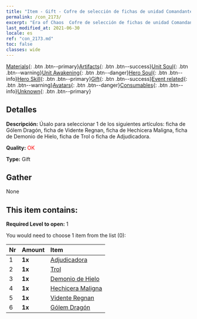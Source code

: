 ```yaml
---
title: "Item - Gift - Cofre de selección de fichas de unidad Comandante"
permalink: /con_2173/
excerpt: "Era of Chaos  Cofre de selección de fichas de unidad Comandante"
last_modified_at: 2021-06-30
locale: es
ref: "con_2173.md"
toc: false
classes: wide
---
```

 [Materials](/ItemsES/){: .btn .btn--primary}[Artifacts](/ItemsES/Artifacts/){: .btn .btn--success}[Unit Soul](/ItemsES/UnitSoul/){: .btn .btn--warning}[Unit Awakening](/ItemsES/UnitAwakening/){: .btn .btn--danger}[Hero Soul](/ItemsES/HeroSoul/){: .btn .btn--info}[Hero Skill](/ItemsES/HeroSkill/){: .btn .btn--primary}[Gift](/ItemsES/Gift/){: .btn .btn--success}[Event related](/ItemsES/Events/){: .btn .btn--warning}[Avatars](/ItemsES/Avatars/){: .btn .btn--danger}[Consumables](/ItemsES/Consumables/){: .btn .btn--info}[Unknown](/ItemsES/Unknown/){: .btn .btn--primary}

## Detalles
 **Descripción:** Úsalo para seleccionar 1 de los siguientes artículos: ficha de Gólem Dragón, ficha de Vidente Regnan, ficha de Hechicera Maligna, ficha de Demonio de Hielo, ficha de Trol o ficha de Adjudicadora.

 **Quality:** <span style="color: #FF0000">OK</span>

 **Type:** Gift

## Gather

  None

## This item contains:

 **Required Level to open:** 1

 You would need to choose 1 item from the list (0):

  | Nr | Amount |     Item    |
  |:---|:-------|:------------|
  | 1 |  **1x** | [Adjudicadora](/ItemsES/unt_198/) |  | 
  | 2 |  **1x** | [Trol](/ItemsES/unt_225/) |  | 
  | 3 |  **1x** | [Demonio de Hielo](/ItemsES/unt_269/) |  | 
  | 4 |  **1x** | [Hechicera Maligna](/ItemsES/unt_252/) |  | 
  | 5 |  **1x** | [Vidente Regnan](/ItemsES/unt_279/) |  | 
  | 6 |  **1x** | [Gólem Dragón](/ItemsES/unt_243/) |  | 
